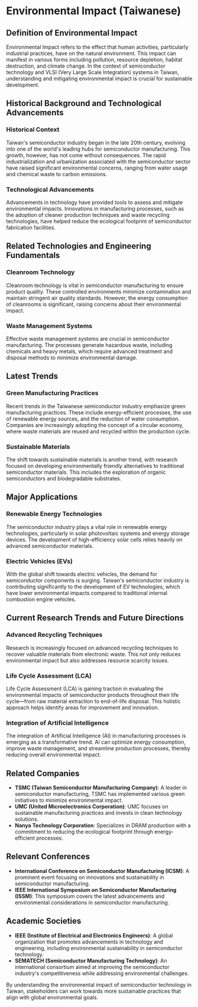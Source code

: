 # Environmental Impact (Taiwanese)

## Definition of Environmental Impact

Environmental Impact refers to the effect that human activities, particularly industrial practices, have on the natural environment. This impact can manifest in various forms including pollution, resource depletion, habitat destruction, and climate change. In the context of semiconductor technology and VLSI (Very Large Scale Integration) systems in Taiwan, understanding and mitigating environmental impact is crucial for sustainable development.

## Historical Background and Technological Advancements

### Historical Context

Taiwan's semiconductor industry began in the late 20th century, evolving into one of the world's leading hubs for semiconductor manufacturing. This growth, however, has not come without consequences. The rapid industrialization and urbanization associated with the semiconductor sector have raised significant environmental concerns, ranging from water usage and chemical waste to carbon emissions.

### Technological Advancements

Advancements in technology have provided tools to assess and mitigate environmental impacts. Innovations in manufacturing processes, such as the adoption of cleaner production techniques and waste recycling technologies, have helped reduce the ecological footprint of semiconductor fabrication facilities.

## Related Technologies and Engineering Fundamentals

### Cleanroom Technology

Cleanroom technology is vital in semiconductor manufacturing to ensure product quality. These controlled environments minimize contamination and maintain stringent air quality standards. However, the energy consumption of cleanrooms is significant, raising concerns about their environmental impact.

### Waste Management Systems

Effective waste management systems are crucial in semiconductor manufacturing. The processes generate hazardous waste, including chemicals and heavy metals, which require advanced treatment and disposal methods to minimize environmental damage.

## Latest Trends

### Green Manufacturing Practices

Recent trends in the Taiwanese semiconductor industry emphasize green manufacturing practices. These include energy-efficient processes, the use of renewable energy sources, and the reduction of water consumption. Companies are increasingly adopting the concept of a circular economy, where waste materials are reused and recycled within the production cycle.

### Sustainable Materials

The shift towards sustainable materials is another trend, with research focused on developing environmentally friendly alternatives to traditional semiconductor materials. This includes the exploration of organic semiconductors and biodegradable substrates.

## Major Applications

### Renewable Energy Technologies

The semiconductor industry plays a vital role in renewable energy technologies, particularly in solar photovoltaic systems and energy storage devices. The development of high-efficiency solar cells relies heavily on advanced semiconductor materials.

### Electric Vehicles (EVs)

With the global shift towards electric vehicles, the demand for semiconductor components is surging. Taiwan's semiconductor industry is contributing significantly to the development of EV technologies, which have lower environmental impacts compared to traditional internal combustion engine vehicles.

## Current Research Trends and Future Directions

### Advanced Recycling Techniques

Research is increasingly focused on advanced recycling techniques to recover valuable materials from electronic waste. This not only reduces environmental impact but also addresses resource scarcity issues.

### Life Cycle Assessment (LCA)

Life Cycle Assessment (LCA) is gaining traction in evaluating the environmental impacts of semiconductor products throughout their life cycle—from raw material extraction to end-of-life disposal. This holistic approach helps identify areas for improvement and innovation.

### Integration of Artificial Intelligence

The integration of Artificial Intelligence (AI) in manufacturing processes is emerging as a transformative trend. AI can optimize energy consumption, improve waste management, and streamline production processes, thereby reducing overall environmental impact.

## Related Companies

- **TSMC (Taiwan Semiconductor Manufacturing Company)**: A leader in semiconductor manufacturing, TSMC has implemented various green initiatives to minimize environmental impact.
- **UMC (United Microelectronics Corporation)**: UMC focuses on sustainable manufacturing practices and invests in clean technology solutions.
- **Nanya Technology Corporation**: Specializes in DRAM production with a commitment to reducing the ecological footprint through energy-efficient processes.

## Relevant Conferences

- **International Conference on Semiconductor Manufacturing (ICSM)**: A prominent event focusing on innovations and sustainability in semiconductor manufacturing.
- **IEEE International Symposium on Semiconductor Manufacturing (ISSM)**: This symposium covers the latest advancements and environmental considerations in semiconductor manufacturing.

## Academic Societies

- **IEEE (Institute of Electrical and Electronics Engineers)**: A global organization that promotes advancements in technology and engineering, including environmental sustainability in semiconductor technology.
- **SEMATECH (Semiconductor Manufacturing Technology)**: An international consortium aimed at improving the semiconductor industry's competitiveness while addressing environmental challenges.

By understanding the environmental impact of semiconductor technology in Taiwan, stakeholders can work towards more sustainable practices that align with global environmental goals.